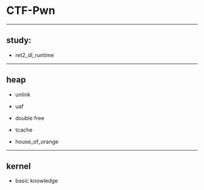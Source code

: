 # CTF-Pwn 
---
## study:

- ret2_dl_runtime

---
## heap 

- unlink 

- uaf

- double free

- tcache 

- house_of_orange

---
## kernel

- basic knowledge

